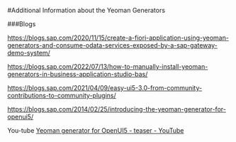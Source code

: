 #Additional Information about the Yeoman Generators

###Blogs

https://blogs.sap.com/2020/11/15/create-a-fiori-application-using-yeoman-generators-and-consume-odata-services-exposed-by-a-sap-gateway-demo-system/

https://blogs.sap.com/2022/07/13/how-to-manually-install-yeoman-generators-in-business-application-studio-bas/

https://blogs.sap.com/2021/04/09/easy-ui5-3.0-from-community-contributions-to-community-plugins/ 

https://blogs.sap.com/2014/02/25/introducing-the-yeoman-generator-for-openui5/

You-tube [Yeoman generator for OpenUI5 - teaser - YouTube](https://www.youtube.com/watch?v=B5D1aTbScnE)